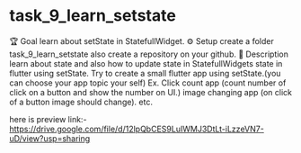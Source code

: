 # task_9_learn_setstate
 🏆 Goal learn about setState in StatefullWidget.  ⚙️ Setup create a folder task_9_learn_setstate also create a repository on your github.  🎯 Description learn about state and also how to update state in StatefullWidgets state in flutter using setState. Try to create a small flutter app using setState.(you can choose your app topic your self) Ex. Click count app (count number of click on a button and show the number on UI.) image changing app (on click of a button image should change). etc.

here is preview link:-
https://drive.google.com/file/d/12lpQbCES9LuIWMJ3DtLt-iLzzeVN7-uD/view?usp=sharing
